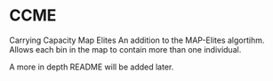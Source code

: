 # CCME
Carrying Capacity Map Elites
An addition to the MAP-Elites algortihm. Allows each bin in the map to contain more than one individual. 

A more in depth README will be added later.
